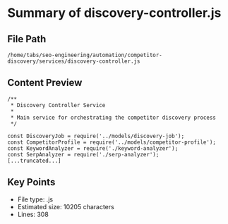 # Summary of discovery-controller.js
  
## File Path
`/home/tabs/seo-engineering/automation/competitor-discovery/services/discovery-controller.js`

## Content Preview
```
/**
 * Discovery Controller Service
 * 
 * Main service for orchestrating the competitor discovery process
 */

const DiscoveryJob = require('../models/discovery-job');
const CompetitorProfile = require('../models/competitor-profile');
const KeywordAnalyzer = require('./keyword-analyzer');
const SerpAnalyzer = require('./serp-analyzer');
[...truncated...]
```

## Key Points
- File type: .js
- Estimated size: 10205 characters
- Lines: 308
